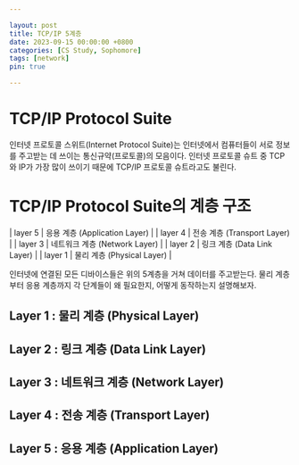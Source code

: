 ```yaml
---

layout: post
title: TCP/IP 5계층
date: 2023-09-15 00:00:00 +0800
categories: [CS Study, Sophomore]
tags: [network]
pin: true

---
```


TCP/IP Protocol Suite
=====================

인터넷 프로토콜 스위트(Internet Protocol Suite)는 인터넷에서 컴퓨터들이 서로 정보를 주고받는 데 쓰이는 통신규약(프로토콜)의 모음이다. 인터넷 프로토콜 슈트 중 TCP와 IP가 가장 많이 쓰이기 때문에 TCP/IP 프로토콜 슈트라고도 불린다.

TCP/IP Protocol Suite의 계층 구조
==============================

| layer 5 | 응용 계층 (Application Layer) |
| layer 4 | 전송 계층 (Transport Layer) |
| layer 3 | 네트워크 계층 (Network Layer) |
| layer 2 | 링크 계층 (Data Link Layer) |
| layer 1 | 물리 계층 (Physical Layer) |

 인터넷에 연결된 모든 디바이스들은 위의 5계층을 거쳐 데이터를 주고받는다.
 물리 계층부터 응용 계층까지 각 단계들이 왜 필요한지, 어떻게 동작하는지 설명해보자.

Layer 1 : 물리 계층 (Physical Layer)
-------------------------------------

Layer 2 : 링크 계층 (Data Link Layer)
-------------------------------------

Layer 3 : 네트워크 계층 (Network Layer)
-------------------------------------

Layer 4 : 전송 계층 (Transport Layer)
-------------------------------------

Layer 5 : 응용 계층 (Application Layer)
-------------------------------------